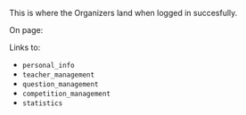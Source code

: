 
This is where the Organizers land when logged in succesfully.

On page:

Links to:
- `personal_info`
- `teacher_management`
- `question_management`
- `competition_management`
- `statistics`
